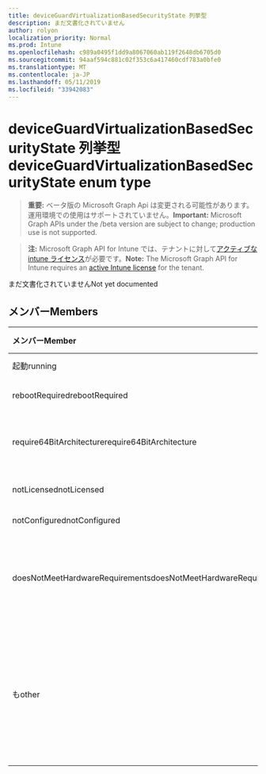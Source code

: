 ```yaml
---
title: deviceGuardVirtualizationBasedSecurityState 列挙型
description: まだ文書化されていません
author: rolyon
localization_priority: Normal
ms.prod: Intune
ms.openlocfilehash: c989a0495f1dd9a8067060ab119f2648db6705d0
ms.sourcegitcommit: 94aaf594c881c02f353c6a417460cdf783a0bfe0
ms.translationtype: MT
ms.contentlocale: ja-JP
ms.lasthandoff: 05/11/2019
ms.locfileid: "33942083"
---
```

# <a name="deviceguardvirtualizationbasedsecuritystate-enum-type"></a><span data-ttu-id="091f4-103">deviceGuardVirtualizationBasedSecurityState 列挙型</span><span class="sxs-lookup"><span data-stu-id="091f4-103">deviceGuardVirtualizationBasedSecurityState enum type</span></span>

> <span data-ttu-id="091f4-104">**重要:** ベータ版の Microsoft Graph Api は変更される可能性があります。運用環境での使用はサポートされていません。</span><span class="sxs-lookup"><span data-stu-id="091f4-104">**Important:** Microsoft Graph APIs under the /beta version are subject to change; production use is not supported.</span></span>

> <span data-ttu-id="091f4-105">**注:** Microsoft Graph API for Intune では、テナントに対して[アクティブな intune ライセンス](https://go.microsoft.com/fwlink/?linkid=839381)が必要です。</span><span class="sxs-lookup"><span data-stu-id="091f4-105">**Note:** The Microsoft Graph API for Intune requires an [active Intune license](https://go.microsoft.com/fwlink/?linkid=839381) for the tenant.</span></span>

<span data-ttu-id="091f4-106">まだ文書化されていません</span><span class="sxs-lookup"><span data-stu-id="091f4-106">Not yet documented</span></span>

## <a name="members"></a><span data-ttu-id="091f4-107">メンバー</span><span class="sxs-lookup"><span data-stu-id="091f4-107">Members</span></span>
|<span data-ttu-id="091f4-108">メンバー</span><span class="sxs-lookup"><span data-stu-id="091f4-108">Member</span></span>|<span data-ttu-id="091f4-109">値</span><span class="sxs-lookup"><span data-stu-id="091f4-109">Value</span></span>|<span data-ttu-id="091f4-110">説明</span><span class="sxs-lookup"><span data-stu-id="091f4-110">Description</span></span>|
|:---|:---|:---|
|<span data-ttu-id="091f4-111">起動</span><span class="sxs-lookup"><span data-stu-id="091f4-111">running</span></span>|<span data-ttu-id="091f4-112">.0</span><span class="sxs-lookup"><span data-stu-id="091f4-112">0</span></span>|<span data-ttu-id="091f4-113">実行中</span><span class="sxs-lookup"><span data-stu-id="091f4-113">Running</span></span>|
|<span data-ttu-id="091f4-114">rebootRequired</span><span class="sxs-lookup"><span data-stu-id="091f4-114">rebootRequired</span></span>|<span data-ttu-id="091f4-115">1-d</span><span class="sxs-lookup"><span data-stu-id="091f4-115">1</span></span>|<span data-ttu-id="091f4-116">必要なルート</span><span class="sxs-lookup"><span data-stu-id="091f4-116">Root required</span></span>|
|<span data-ttu-id="091f4-117">require64BitArchitecture</span><span class="sxs-lookup"><span data-stu-id="091f4-117">require64BitArchitecture</span></span>|<span data-ttu-id="091f4-118">pbm-2</span><span class="sxs-lookup"><span data-stu-id="091f4-118">2</span></span>|<span data-ttu-id="091f4-119">64ビットアーキテクチャが必要</span><span class="sxs-lookup"><span data-stu-id="091f4-119">64 bit architecture required</span></span>|
|<span data-ttu-id="091f4-120">notLicensed</span><span class="sxs-lookup"><span data-stu-id="091f4-120">notLicensed</span></span>|<span data-ttu-id="091f4-121">1/3</span><span class="sxs-lookup"><span data-stu-id="091f4-121">3</span></span>|<span data-ttu-id="091f4-122">ライセンスなし</span><span class="sxs-lookup"><span data-stu-id="091f4-122">Not licensed</span></span>|
|<span data-ttu-id="091f4-123">notConfigured</span><span class="sxs-lookup"><span data-stu-id="091f4-123">notConfigured</span></span>|<span data-ttu-id="091f4-124">2/4</span><span class="sxs-lookup"><span data-stu-id="091f4-124">4</span></span>|<span data-ttu-id="091f4-125">未構成</span><span class="sxs-lookup"><span data-stu-id="091f4-125">Not configured</span></span>|
|<span data-ttu-id="091f4-126">doesNotMeetHardwareRequirements</span><span class="sxs-lookup"><span data-stu-id="091f4-126">doesNotMeetHardwareRequirements</span></span>|<span data-ttu-id="091f4-127">5</span><span class="sxs-lookup"><span data-stu-id="091f4-127">5</span></span>|<span data-ttu-id="091f4-128">システムがハードウェア要件を満たしていない</span><span class="sxs-lookup"><span data-stu-id="091f4-128">System does not meet hardware requirements</span></span>|
|<span data-ttu-id="091f4-129">も</span><span class="sxs-lookup"><span data-stu-id="091f4-129">other</span></span>|<span data-ttu-id="091f4-130">42</span><span class="sxs-lookup"><span data-stu-id="091f4-130">42</span></span>|<span data-ttu-id="091f4-131">も.</span><span class="sxs-lookup"><span data-stu-id="091f4-131">Other.</span></span> <span data-ttu-id="091f4-132">Microsoft-DeviceGuard のイベントログには、詳細が含まれています。</span><span class="sxs-lookup"><span data-stu-id="091f4-132">Event logs in microsoft-Windows-DeviceGuard have more details.</span></span>|




